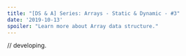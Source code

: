 ```yaml
---
title: "[DS & A] Series: Arrays - Static & Dynamic - #3"
date: '2019-10-13'
spoiler: "Learn more about Array data structure."
---
```


// developing.